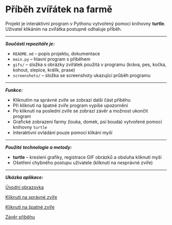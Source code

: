 # Příběh zvířátek na farmě

Projekt je interaktivní program v Pythonu vytvořený pomocí knihovny **turtle**.  
Uživatel klikáním na zvířátka postupně odhaluje příběh.  

---

***Součástí repozitáře je:***
- `README.md` – popis projektu, dokumentace  
- `main.py` – hlavní program s příběhem  
- `gifs/` – složka s obrázky zvířátek použitá v programu (kráva, pes, kočka, kohout, slepice, králík, prase)  
- `screenshots/` – složka se screenshoty ukazující průběh programu  

---

***Funkce:***
- Kliknutím na správné zvíře se zobrazí další část příběhu  
- Při kliknutí na špatné zvíře program vypíše upozornění
- Po kliknutí na poslední zvíře se zobrazí závěr a možnost ukončit program  
- Grafické zobrazení farmy (louka, domek, psí bouda) vytvořené pomocí knihovny `turtle`  
- Interaktivní ovládání pouze pomocí klikání myší  

---

***Použité technologie a metody:***
- **turtle** – kreslení grafiky, registrace GIF obrázků a obsluha kliknutí myší  
- Ošetření chybného postupu uživatele (kliknutí na nesprávné zvíře)  

---

***Ukázka aplikace:***

[Úvodní obrazovka](screenshots/uvodni_strana.png)  

[Kliknutí na správné zvíře](screenshots/klik_spravne_zvire.png)  

[Kliknutí na špatné zvíře](screenshots/klik_spatne_zvire.png)  

[Závěr příběhu](screenshots/zaver_pribehu.png)  
